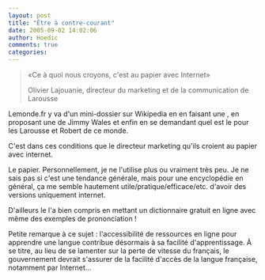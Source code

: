 ```yaml
---
layout: post
title: "Être à contre-courant"
date: 2005-09-02 14:02:06
author: Hoedic
comments: true
categories: 
---
```



<blockquote class="citation">«Ce à quoi nous croyons, c'est au papier avec Internet»

Olivier Lajouanie, directeur du marketing et de la communication de Larousse</blockquote>

Lemonde.fr y va d'un mini-dossier sur Wikipedia en en faisant une , en proposant une  de Jimmy Wales et enfin en se demandant quel est le  pour les Larousse et Robert de ce monde.

C'est dans ces conditions que le directeur marketing qu'ils croient au papier avec internet.

Le papier. Personnellement, je ne l'utilise plus ou vraiment très peu. Je ne sais pas si c'est une tendance générale, mais pour une encyclopédie en général, ça me semble hautement utile/pratique/efficace/etc. d'avoir des versions uniquement internet.

D'ailleurs le  l'a bien compris en mettant un dictionnaire gratuit en ligne avec même des exemples de prononciation ! 

Petite remarque à ce sujet : l'accessibilité de ressources en ligne pour apprendre une langue contribue désormais à sa facilité d'apprentissage. À se titre, au lieu de se lamenter sur la perte de vitesse du français, le gouvernement devrait s'assurer de la facilité d'accès de la langue française, notamment par Internet...
